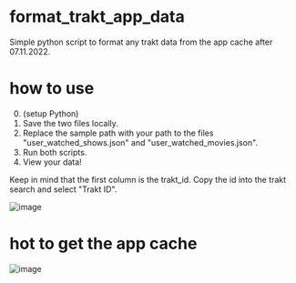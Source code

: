 # format_trakt_app_data
Simple python script to format any trakt data from the app cache after 07.11.2022. 

# how to use
0. (setup Python)
1. Save the two files locally. 
2. Replace the sample path with your path to the files "user_watched_shows.json" and "user_watched_movies.json".
3. Run both scripts.
4. View your data!

Keep in mind that the first column is the trakt_id. Copy the id into the trakt search and select "Trakt ID".

![image](https://user-images.githubusercontent.com/67203883/208303777-56f1d0d5-09c4-45fe-9068-5dd341d96586.png)


# hot to get the app cache
![image](https://user-images.githubusercontent.com/67203883/208303634-363c8a3b-58c9-4e99-b88f-73992a8600b1.png)

